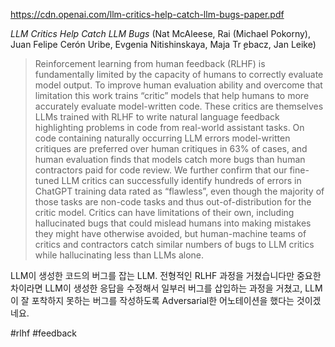 https://cdn.openai.com/llm-critics-help-catch-llm-bugs-paper.pdf

*LLM Critics Help Catch LLM Bugs* (Nat McAleese, Rai (Michael Pokorny), Juan Felipe Cerón Uribe, Evgenia Nitishinskaya, Maja Tr ̨ebacz, Jan Leike)

> Reinforcement learning from human feedback (RLHF) is fundamentally limited by the capacity of humans to correctly evaluate model output. To improve human evaluation ability and overcome that limitation this work trains “critic” models that help humans to more accurately evaluate model-written code. These critics are themselves LLMs trained with RLHF to write natural language feedback highlighting problems in code from real-world assistant tasks. On code containing naturally occurring LLM errors model-written critiques are preferred over human critiques in 63% of cases, and human evaluation finds that models catch more bugs than human contractors paid for code review. We further confirm that our fine-tuned LLM critics can successfully identify hundreds of errors in ChatGPT training data rated as “flawless”, even though the majority of those tasks are non-code tasks and thus out-of-distribution for the critic model. Critics can have limitations of their own, including hallucinated bugs that could mislead humans into making mistakes they might have otherwise avoided, but human-machine teams of critics and contractors catch similar numbers of bugs to LLM critics while hallucinating less than LLMs alone.

LLM이 생성한 코드의 버그를 잡는 LLM. 전형적인 RLHF 과정을 거쳤습니다만 중요한 차이라면 LLM이 생성한 응답을 수정해서 일부러 버그를 삽입하는 과정을 거쳤고, LLM이 잘 포착하지 못하는 버그를 작성하도록 Adversarial한 어노테이션을 했다는 것이겠네요.

#rlhf #feedback 